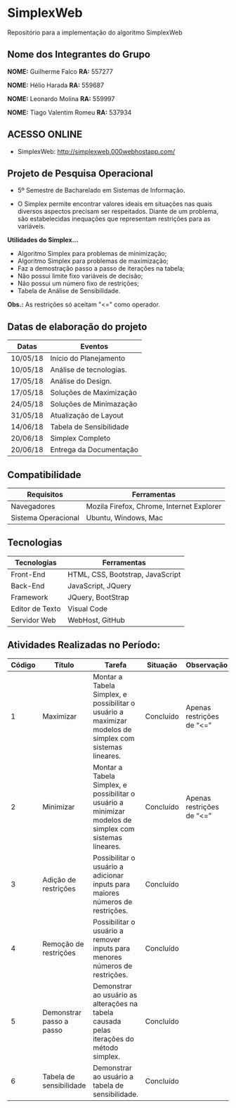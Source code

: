 ﻿# SimplexWeb 

Repositório para a implementação do algoritmo SimplexWeb

## Nome dos Integrantes do Grupo
**NOME:** Guilherme Falco		**RA:** 557277

**NOME:** Hélio Harada		**RA:** 559687

**NOME:** Leonardo Molina		**RA:** 559997

**NOME:** Tiago Valentim Romeu	**RA:** 537934


## ACESSO ONLINE

- SimplexWeb: http://simplexweb.000webhostapp.com/

## Projeto de Pesquisa Operacional

- 5º Semestre de Bacharelado em Sistemas de Informação.

- O Simplex permite encontrar valores ideais em situações nas quais diversos aspectos precisam ser respeitados. Diante de um problema, são estabelecidas inequações que representam restrições para as variáveis.

**Utilidades do Simplex...**

- Algoritmo Simplex para problemas de minimização;
- Algoritmo Simplex para problemas de maximização;
- Faz a demostração passo a passo de iterações na tabela;
- Não possui limite fixo variáveis de decisão;
- Não possui um número fixo de restrições;
- Tabela de Análise de Sensibilidade.

**Obs.:** As restrições só aceitam "<=" como operador.


## Datas de elaboração do projeto

Datas | Eventos
----- | -------
10/05/18 | Início do Planejamento
10/05/18 | Análise de tecnologias.
17/05/18 | Análise do Design.
17/05/18 | Soluções de Maximização	
24/05/18 | Soluções de Minimazação	
31/05/18 | Atualização de Layout
14/06/18 | Tabela de Sensibilidade
20/06/18 | Simplex Completo
20/06/18 | Entrega da Documentação


## Compatibilidade

Requisitos		| Ferramentas
-------------------- | --------------
Navegadores		| Mozila Firefox, Chrome, Internet Explorer
Sistema Operacional	| Ubuntu, Windows, Mac


## Tecnologias	

Tecnologias	| Ferramentas
----------------|------------------
Front-End	| HTML, CSS, Bootstrap, JavaScript
Back-End	| JavaScript, JQuery
Framework 	| JQuery, BootStrap
Editor de Texto	| Visual Code
Servidor Web	| WebHost, GitHub

## Atividades Realizadas no Período:

Código | Título			  |Tarefa														| Situação    | Observação
-------|------------------------  |-------------------------------------------------------------------------------------------------------------|-------------|--------------------------
1	| Maximizar		  | Montar a Tabela Simplex, e possibilitar o usuário a maximizar modelos de simplex com sistemas lineares.	| Concluído   | Apenas restrições de “<=”
2	| Minimizar		  | Montar a Tabela Simplex, e possibilitar o usuário a minimizar modelos de simplex com sistemas lineares.	| Concluído   | Apenas restrições de “<=”
3	| Adição de restrições	  | Possibilitar o usuário a adicionar inputs para maiores números de restrições.				| Concluído	|
4	| Remoção de restrições	  | Possibilitar o usuário a remover inputs para menores números de restrições.					| Concluído	|
5	| Demonstrar passo a passo|	Demonstrar ao usuário as alterações na tabela causada pelas iterações do método simplex.		| Concluído	|
6	| Tabela de sensibilidade | Demonstrar ao usuário a tabela de sensibilidade.							| Concluído	|
